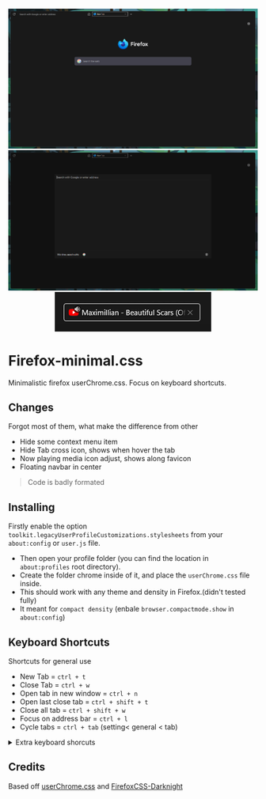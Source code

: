 <p align="center">
<img src="./scrennshots/img0.png" alt="ScreenShot"/>
<img src="./scrennshots/img1.jpg" alt="ScreenShot of Floating navbar"/>
<img src="./scrennshots/img2.jpg" alt="ScreenShot of media icon in tab" />
</p>


# Firefox-minimal.css

Minimalistic firefox userChrome.css. Focus on keyboard shortcuts.

## Changes
Forgot most of them, what make the difference from other
 - Hide some context menu item
 - Hide Tab cross icon, shows when hover the tab
 - Now playing media icon adjust, shows along favicon
 - Floating navbar in center

> Code is badly formated 

 ## Installing
Firstly enable the option `toolkit.legacyUserProfileCustomizations.stylesheets` from your `about:config` or `user.js` file.
- Then open your profile folder (you can find the location in `about:profiles` root directory).
- Create the folder chrome inside of it, and place the `userChrome.css` file inside.
- This should work with any theme and density in Firefox.(didn't tested fully)
- It meant for `compact density` (enbale `browser.compactmode.show` in `about:config`)

## Keyboard Shortcuts
Shortcuts for general use
- New Tab = ` ctrl + t `
- Close Tab = ` ctrl + w `
- Open tab in new window = ` ctrl + n `
- Open last close tab = ` ctrl + shift + t `
- Close all tab = ` ctrl + shift + w `
- Focus on address bar = ` ctrl + l `
- Cycle tabs = ` ctrl + tab ` (setting< general < tab)

<details>
<summary> Extra keyboard shorcuts</summary>

- Open menu bar  = ` alt `
- Bookmark sidepanel = ` ctrl + b `
- Bookmark Library = ` ctrl + shift + o `
- Show / Hide bookmark bar = ` ctrl + shift + b `
- History sidepanel = ` ctrl + h `
- Donwloads = ` ctlr + j `
- Find in page = ` ctrl + f `
- Open defautl search open = ` ctrl + e `
- about:addons = ` ctrl + shift + a `

</details>

## Credits
Based off [userChrome.css](https://github.com/ericmurphyxyz/userChrome.css) and [FirefoxCSS-Darknight](https://github.com/BriLHR/FirefoxCSS-Darknight)

